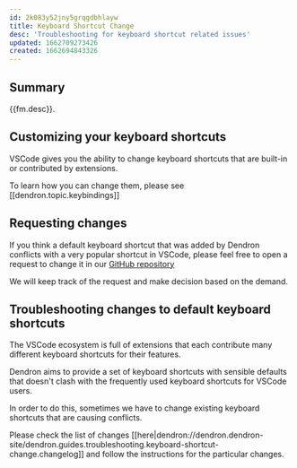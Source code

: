 ```yaml
---
id: 2k083y52jny5grqgdbhlayw
title: Keyboard Shortcut Change
desc: 'Troubleshooting for keyboard shortcut related issues'
updated: 1662709273426
created: 1662694843326
---
```


## Summary

{{fm.desc}}.

## Customizing your keyboard shortcuts

VSCode gives you the ability to change keyboard shortcuts that are built-in or contributed by extensions.

To learn how you can change them, please see [[dendron.topic.keybindings]]

## Requesting changes

If you think a default keyboard shortcut that was added by Dendron conflicts with a very popular shortcut in VSCode, please feel free to open a request to change it in our [GitHub repository](https://github.com/dendronhq/dendron/issues/new/choose)

We will keep track of the request and make decision based on the demand.

## Troubleshooting changes to default keyboard shortcuts

The VSCode ecosystem is full of extensions that each contribute many different keyboard shortcuts for their features.

Dendron aims to provide a set of keyboard shortcuts with sensible defaults that doesn't clash with the frequently used keyboard shortcuts for VSCode users.

In order to do this, sometimes we have to change existing keyboard shortcuts that are causing conflicts.

Please check the list of changes [[here|dendron://dendron.dendron-site/dendron.guides.troubleshooting.keyboard-shortcut-change.changelog]] and follow the instructions for the particular changes.

